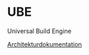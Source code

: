 UBE
===

Universal Build Engine

[Architekturdokumentation](https://github.com/FunThomas424242/ube/blob/master/Deploying/ube.site/web/archdoc/index.md)


